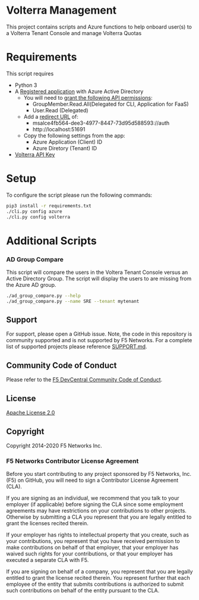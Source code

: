 # Volterra Management

This project contains scripts and Azure functions to help onboard user(s) to a Volterra Tenant Console and manage Volterra Quotas

# Requirements

This script requires

- Python 3
- A [Registered application](https://docs.microsoft.com/en-us/azure/active-directory/develop/quickstart-register-app) with Azure Active Directory
  - You will need to [grant the following API permissions](https://docs.microsoft.com/en-us/azure/active-directory/develop/quickstart-configure-app-access-web-apis):
    - GroupMember.Read.All(Delegated for CLI, Application for FaaS)
    - User.Read (Delegated)
  - Add a [redirect URL](https://docs.microsoft.com/en-us/azure/active-directory/develop/quickstart-register-app#configure-platform-settings) of:
    - msalce4fb564-dee3-4977-8447-73d95d588593://auth
    - http://localhost:51691
  - Copy the following settings from the app:
    - Azure Application (Client) ID
    - Azure Diretory (Tenant) ID
- [Volterra API Key](https://www.volterra.io/docs/how-to/user-mgmt/credentials?query=Generate%20API%20Tokens)

# Setup

To configure the script please run the following commands:

```bash
pip3 install -r requirements.txt
./cli.py config azure
./cli.py config volterra
```

# Additional Scripts

### AD Group Compare

This script will compare the users in the Voltera Tenant Console versus an Active Directory Group. The script will display the users to are missing from the Azure AD group.

```bash
./ad_group_compare.py --help
./ad_group_compare.py --name SRE --tenant mytenant
```

## Support

For support, please open a GitHub issue. Note, the code in this repository is community supported and is not supported by F5 Networks. For a complete list of supported projects please reference [SUPPORT.md](SUPPORT.md).

## Community Code of Conduct

Please refer to the [F5 DevCentral Community Code of Conduct](code_of_conduct.md).

## License

[Apache License 2.0](LICENSE)

## Copyright

Copyright 2014-2020 F5 Networks Inc.

### F5 Networks Contributor License Agreement

Before you start contributing to any project sponsored by F5 Networks, Inc. (F5) on GitHub, you will need to sign a Contributor License Agreement (CLA).

If you are signing as an individual, we recommend that you talk to your employer (if applicable) before signing the CLA since some employment agreements may have restrictions on your contributions to other projects.
Otherwise by submitting a CLA you represent that you are legally entitled to grant the licenses recited therein.

If your employer has rights to intellectual property that you create, such as your contributions, you represent that you have received permission to make contributions on behalf of that employer, that your employer has waived such rights for your contributions, or that your employer has executed a separate CLA with F5.

If you are signing on behalf of a company, you represent that you are legally entitled to grant the license recited therein.
You represent further that each employee of the entity that submits contributions is authorized to submit such contributions on behalf of the entity pursuant to the CLA.
